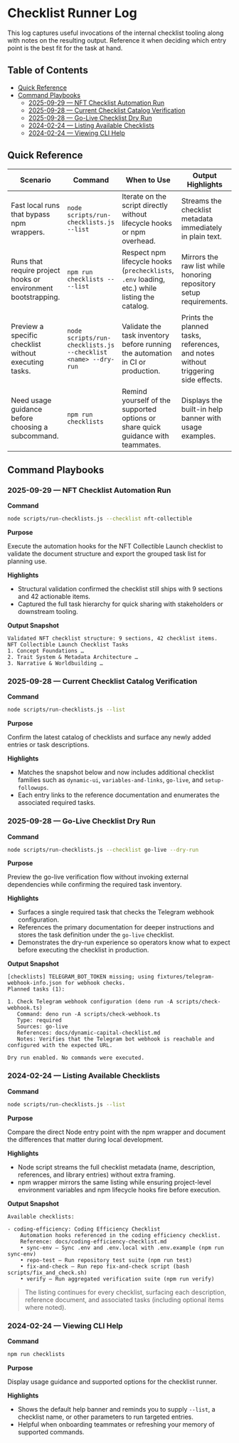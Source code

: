 # Checklist Runner Log

This log captures useful invocations of the internal checklist tooling along
with notes on the resulting output. Reference it when deciding which entry point
is the best fit for the task at hand.

## Table of Contents

- [Quick Reference](#quick-reference)
- [Command Playbooks](#command-playbooks)
  - [2025-09-29 — NFT Checklist Automation Run](#2025-09-29--nft-checklist-automation-run)
  - [2025-09-28 — Current Checklist Catalog Verification](#2025-09-28--current-checklist-catalog-verification)
  - [2025-09-28 — Go-Live Checklist Dry Run](#2025-09-28--go-live-checklist-dry-run)
  - [2024-02-24 — Listing Available Checklists](#2024-02-24--listing-available-checklists)
  - [2024-02-24 — Viewing CLI Help](#2024-02-24--viewing-cli-help)

## Quick Reference

| Scenario | Command | When to Use | Output Highlights |
| --- | --- | --- | --- |
| Fast local runs that bypass npm wrappers. | `node scripts/run-checklists.js --list` | Iterate on the script directly without lifecycle hooks or npm overhead. | Streams the checklist metadata immediately in plain text. |
| Runs that require project hooks or environment bootstrapping. | `npm run checklists -- --list` | Respect npm lifecycle hooks (`prechecklists`, `.env` loading, etc.) while listing the catalog. | Mirrors the raw list while honoring repository setup requirements. |
| Preview a specific checklist without executing tasks. | `node scripts/run-checklists.js --checklist <name> --dry-run` | Validate the task inventory before running the automation in CI or production. | Prints the planned tasks, references, and notes without triggering side effects. |
| Need usage guidance before choosing a subcommand. | `npm run checklists` | Remind yourself of the supported options or share quick guidance with teammates. | Displays the built-in help banner with usage examples. |

## Command Playbooks

### 2025-09-29 — NFT Checklist Automation Run

**Command**

```bash
node scripts/run-checklists.js --checklist nft-collectible
```

**Purpose**

Execute the automation hooks for the NFT Collectible Launch checklist to
validate the document structure and export the grouped task list for planning
use.

**Highlights**

- Structural validation confirmed the checklist still ships with 9 sections and
  42 actionable items.
- Captured the full task hierarchy for quick sharing with stakeholders or
  downstream tooling.

**Output Snapshot**

```text
Validated NFT checklist structure: 9 sections, 42 checklist items.
NFT Collectible Launch Checklist Tasks
1. Concept Foundations …
2. Trait System & Metadata Architecture …
3. Narrative & Worldbuilding …
```

### 2025-09-28 — Current Checklist Catalog Verification

**Command**

```bash
node scripts/run-checklists.js --list
```

**Purpose**

Confirm the latest catalog of checklists and surface any newly added entries or
task descriptions.

**Highlights**

- Matches the snapshot below and now includes additional checklist families such
  as `dynamic-ui`, `variables-and-links`, `go-live`, and `setup-followups`.
- Each entry links to the reference documentation and enumerates the associated
  required tasks.

### 2025-09-28 — Go-Live Checklist Dry Run

**Command**

```bash
node scripts/run-checklists.js --checklist go-live --dry-run
```

**Purpose**

Preview the go-live verification flow without invoking external dependencies
while confirming the required task inventory.

**Highlights**

- Surfaces a single required task that checks the Telegram webhook
  configuration.
- References the primary documentation for deeper instructions and stores the
  task definition under the `go-live` checklist.
- Demonstrates the dry-run experience so operators know what to expect before
  executing the checklist in production.

**Output Snapshot**

```text
[checklists] TELEGRAM_BOT_TOKEN missing; using fixtures/telegram-webhook-info.json for webhook checks.
Planned tasks (1):

1. Check Telegram webhook configuration (deno run -A scripts/check-webhook.ts)
   Command: deno run -A scripts/check-webhook.ts
   Type: required
   Sources: go-live
   References: docs/dynamic-capital-checklist.md
   Notes: Verifies that the Telegram bot webhook is reachable and configured with the expected URL.

Dry run enabled. No commands were executed.
```

### 2024-02-24 — Listing Available Checklists

**Command**

```bash
node scripts/run-checklists.js --list
```

**Purpose**

Compare the direct Node entry point with the npm wrapper and document the
differences that matter during local development.

**Highlights**

- Node script streams the full checklist metadata (name, description,
  references, and library entries) without extra framing.
- npm wrapper mirrors the same listing while ensuring project-level environment
  variables and npm lifecycle hooks fire before execution.

**Output Snapshot**

```text
Available checklists:

- coding-efficiency: Coding Efficiency Checklist
    Automation hooks referenced in the coding efficiency checklist.
    Reference: docs/coding-efficiency-checklist.md
    • sync-env — Sync .env and .env.local with .env.example (npm run sync-env)
    • repo-test — Run repository test suite (npm run test)
    • fix-and-check — Run repo fix-and-check script (bash scripts/fix_and_check.sh)
    • verify — Run aggregated verification suite (npm run verify)
```

> The listing continues for every checklist, surfacing each description,
> reference document, and associated tasks (including optional items where noted).

### 2024-02-24 — Viewing CLI Help

**Command**

```bash
npm run checklists
```

**Purpose**

Display usage guidance and supported options for the checklist runner.

**Highlights**

- Shows the default help banner and reminds you to supply `--list`, a checklist
  name, or other parameters to run targeted entries.
- Helpful when onboarding teammates or refreshing your memory of supported
  commands.
